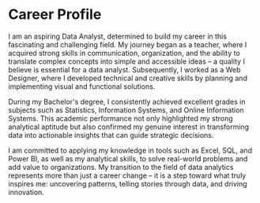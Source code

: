 # Career Profile

I am an aspiring Data Analyst, determined to build my career in this fascinating and challenging field. My journey began as a teacher, where I acquired strong skills in communication, organization, and the ability to translate complex concepts into simple and accessible ideas – a quality I believe is essential for a data analyst. Subsequently, I worked as a Web Designer, where I developed technical and creative skills by planning and implementing visual and functional solutions.

During my Bachelor's degree, I consistently achieved excellent grades in subjects such as Statistics, Information Systems, and Online Information Systems. This academic performance not only highlighted my strong analytical aptitude but also confirmed my genuine interest in transforming data into actionable insights that can guide strategic decisions.

I am committed to applying my knowledge in tools such as Excel, SQL, and Power BI, as well as my analytical skills, to solve real-world problems and add value to organizations. My transition to the field of data analytics represents more than just a career change – it is a step toward what truly inspires me: uncovering patterns, telling stories through data, and driving innovation.
